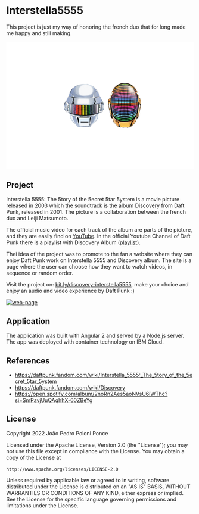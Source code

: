 # Interstella5555

This project is just my way of honoring the french duo that for long made me happy and still making. 

<div align="center">
    <img src="./support_files/daftpunk.png" alt="daft-punk-helmet"/>
</div>

## Project

Interstella 5555: The 5tory of the 5ecret 5tar 5ystem is a movie picture released in 2003 which the soundtrack is the album Discovery from Daft Punk, released in 2001. The picture is a collaboration between the french duo and Leiji Matsumoto.

The official music video for each track of the album are parts of the picture, and they are easily find on [YouTube](https://youtube.com). In the official Youtube Channel of Daft Punk there is a playlist with Discovery Album ([playlist](https://www.youtube.com/playlist?app=desktop&list=PLSdoVPM5WnndLX6Ngmb8wktMF61dJirKl)).

Thei idea of the project was to promote to the fan a website where they can enjoy Daft Punk work on Interstella 5555 and Discovery album. The site is a page where the user can choose how they want to watch videos, in sequence or random order.

Visit the project on: [bit.ly/discovery-interstella5555](https://bit.ly/discovery-interstella5555), make your choice and enjoy an audio and video experience by Daft Punk :)

<div>
    <a href="https://bit.ly/discovery-interstella5555" target="blank">
        <img src="./support_files/start_page.png" alt="web-page" />
    </a>
</div>

## Application

The application was built with Angular 2 and served by a Node.js server. The app was deployed with container technology on IBM Cloud.

## References

* https://daftpunk.fandom.com/wiki/Interstella_5555:_The_5tory_of_the_5ecret_5tar_5ystem
* https://daftpunk.fandom.com/wiki/Discovery
* https://open.spotify.com/album/2noRn2Aes5aoNVsU6iWThc?si=SmPavjUuQAqhhX-60ZBeYg

## License

Copyright 2022 João Pedro Poloni Ponce

Licensed under the Apache License, Version 2.0 (the "License");
you may not use this file except in compliance with the License.
You may obtain a copy of the License at

    http://www.apache.org/licenses/LICENSE-2.0

Unless required by applicable law or agreed to in writing, software
distributed under the License is distributed on an "AS IS" BASIS,
WITHOUT WARRANTIES OR CONDITIONS OF ANY KIND, either express or implied.
See the License for the specific language governing permissions and
limitations under the License.